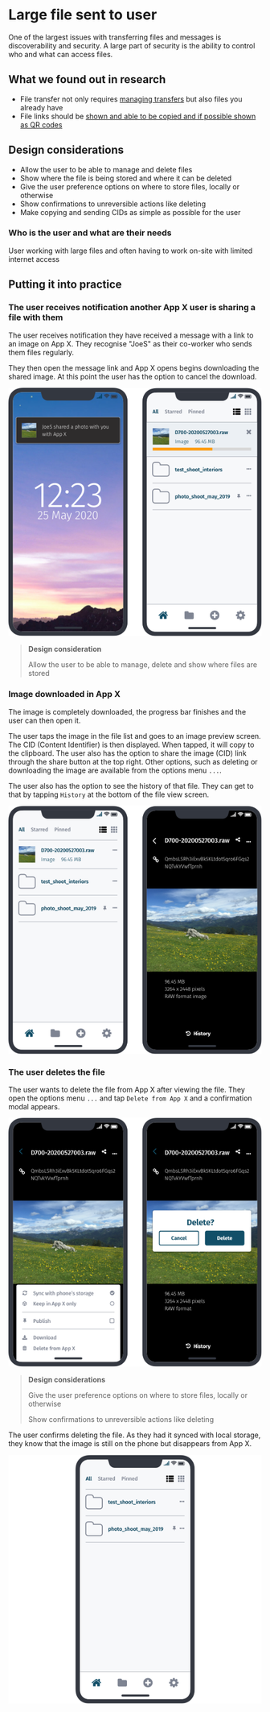 # Large file sent to user

One of the largest issues with transferring files and messages is discoverability and security. A large part of security is the ability to control who and what can access files.

## What we found out in research

* File transfer not only requires [managing transfers](application-survey/application-survey/frostwire) but also files you already have
* File links should be [shown and able to be copied and if possible shown as QR codes](application-survey/application-survey/sharedrop.io)

## Design considerations

* Allow the user to be able to manage and delete files
* Show where the file is being stored and where it can be deleted
* Give the user preference options on where to store files, locally or otherwise
* Show confirmations to unreversible actions like deleting
* Make copying and sending CIDs as simple as possible for the user

### Who is the user and what are their needs

User working with large files and often having to work on-site with limited internet access

## Putting it into practice

### The user receives notification another App X user is sharing a file with them

The user receives notification they have received a message with a link to an image on App X. They recognise "JoeS" as their co-worker who sends them files regularly.

They then open the message link and App X opens begins downloading the shared image. At this point the user has the option to cancel the download.

![](https://raw.githubusercontent.com/ipfs/mobile-design-guidelines/master/.gitbook/assets/SentFile-1.png)

> **Design consideration**
>
> Allow the user to be able to manage, delete and show where files are stored

### Image downloaded in App X

The image is completely downloaded, the progress bar finishes and the user can then open it.

The user taps the image in the file list and goes to an image preview screen. The CID \(Content Identifier\) is then displayed. When tapped, it will copy to the clipboard. The user also has the option to share the image \(CID\) link through the share button at the top right. Other options, such as deleting or downloading the image are available from the options menu `...`.

The user also has the option to see the history of that file. They can get to that by tapping `History` at the bottom of the file view screen.

![](https://raw.githubusercontent.com/ipfs/mobile-design-guidelines/master/.gitbook/assets/SentFile-2.png)

### The user deletes the file

The user wants to delete the file from App X after viewing the file. They open the options menu `...` and tap `Delete from App X` and a confirmation modal appears.

![](https://raw.githubusercontent.com/ipfs/mobile-design-guidelines/master/.gitbook/assets/SentFile-3.png)

> **Design considerations**
>
> Give the user preference options on where to store files, locally or otherwise
>
> Show confirmations to unreversible actions like deleting

The user confirms deleting the file. As they had it synced with local storage, they know that the image is still on the phone but disappears from App X.

![](https://raw.githubusercontent.com/ipfs/mobile-design-guidelines/master/.gitbook/assets/SentFile-4.png)

